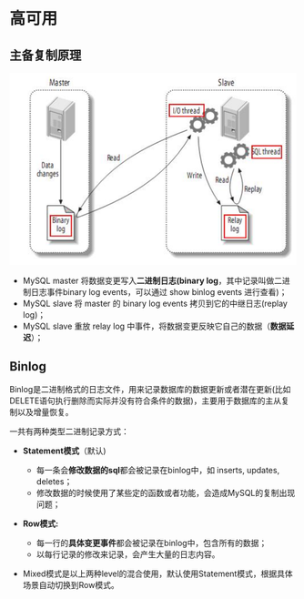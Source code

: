 # 高可用



## 主备复制原理

![img](pics/mysql_primary_slave.png)

- MySQL master 将数据变更写入**二进制日志(binary log**，其中记录叫做二进制日志事件binary log events，可以通过 show binlog events 进行查看)；
- MySQL slave 将 master 的 binary log events 拷贝到它的中继日志(replay log)；
- MySQL slave 重放 relay log 中事件，将数据变更反映它自己的数据（**数据延迟**）；



## Binlog

Binlog是二进制格式的日志文件，用来记录数据库的数据更新或者潜在更新(比如DELETE语句执行删除而实际并没有符合条件的数据)，主要用于数据库的主从复制以及增量恢复。

一共有两种类型二进制记录方式：

- **Statement模式**（默认)
  - 每一条会**修改数据的sql**都会被记录在binlog中，如 inserts, updates, deletes；
  - 修改数据的时候使用了某些定的函数或者功能，会造成MySQL的复制出现问题；
- **Row模式:**
  - 每一行的**具体变更事件**都会被记录在binlog中，包含所有的数据；
  - 以每行记录的修改来记录，会产生大量的日志内容。

- Mixed模式是以上两种level的混合使用，默认使用Statement模式，根据具体场景自动切换到Row模式。